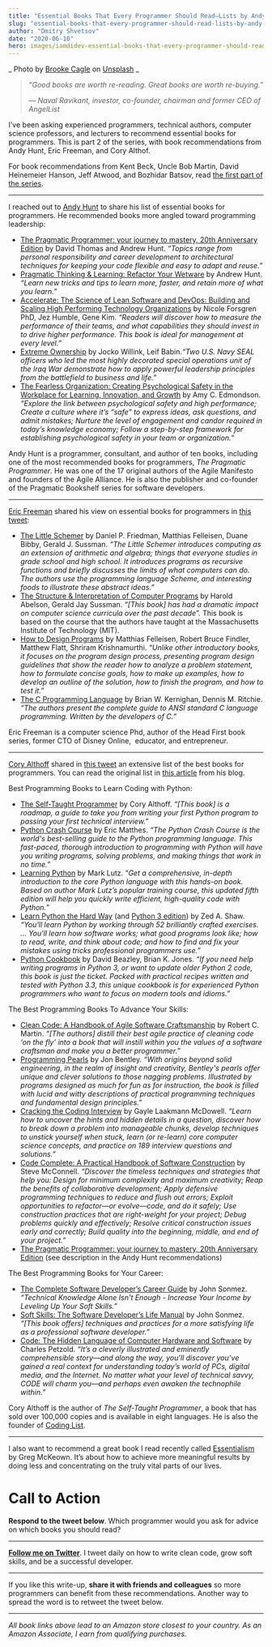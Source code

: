 ```yaml
---
title: "Essential Books That Every Programmer Should Read—Lists by Andy Hunt, Eric Freeman, and Cory Althoff"
slug: "essential-books-that-every-programmer-should-read-lists-by-andy-hunt-eric-freeman-cory-althoff"
author: "Dmitry Shvetsov"
date: "2020-06-10"
hero: images/iamdidev-essential-books-that-every-programmer-should-read-pt2-1024x640.jpg
---
```


_ Photo by [Brooke Cagle](https://unsplash.com/@brookecagle?utm_source=unsplash&utm_medium=referral&utm_content=creditCopyText) on [Unsplash](https://unsplash.com/collections/5045298/everyday-woman?utm_source=unsplash&utm_medium=referral&utm_content=creditCopyText) _

> _“Good books are worth re-reading. Great books are worth re-buying.”_
> 
> _― Naval Ravikant, investor, co-founder, chairman and former CEO of AngelList_

I’ve been asking experienced programmers, technical authors, computer science professors, and lecturers to recommend essential books for programmers. This is part 2 of the series, with book recommendations from Andy Hunt, Eric Freeman, and Cory Althof.

For book recommendations from Kent Beck, Uncle Bob Martin, David Heinemeier Hanson, Jeff Atwood, and Bozhidar Batsov, read [the first part of the series](https://dmitryshvetsov.com/essential-books-that-every-programmer-should-read/).

---

I reached out to [Andy Hunt](https://twitter.com/PragmaticAndy) to share his list of essential books for programmers. He recommended books more angled toward programming leadership:

- [The Pragmatic Programmer: your journey to mastery, 20th Anniversary Edition](https://amzn.to/2MsNF64) by David Thomas and Andrew Hunt. _“Topics range from personal responsibility and career development to architectural techniques for keeping your code flexible and easy to adapt and reuse.”_
- [Pragmatic Thinking & Learning: Refactor Your Wetware](https://amzn.to/2MuaUwJ) by Andrew Hunt. _“Learn new tricks and tips to learn more, faster, and retain more of what you learn.”_
- [Accelerate: The Science of Lean Software and DevOps: Building and Scaling High Performing Technology Organizations](https://amzn.to/3gT5p8z) by Nicole Forsgren PhD, Jez Humble, Gene Kim. _“Readers will discover how to measure the performance of their teams, and what capabilities they should invest in to drive higher performance. This book is ideal for management at every level.”_
- [Extreme Ownership](https://amzn.to/2U7osCx) by Jocko Willink, Leif Babin._“Two U.S. Navy SEAL officers who led the most highly decorated special operations unit of the Iraq War demonstrate how to apply powerful leadership principles from the battlefield to business and life.”_
- [The Fearless Organization: Creating Psychological Safety in the Workplace for Learning, Innovation, and Growth](https://amzn.to/3dyeBxb) by Amy C. Edmondson. _“Explore the link between psychological safety and high performance; Create a culture where it’s “safe” to express ideas, ask questions, and admit mistakes; Nurture the level of engagement and candor required in today’s knowledge economy; Follow a step-by-step framework for establishing psychological safety in your team or organization.”_

Andy Hunt is a programmer, consultant, and author of ten books, including one of the most recommended books for programmers, _The Pragmatic Programmer_. He was one of the 17 original authors of the Agile Manifesto and founders of the Agile Alliance. He is also the publisher and co-founder of the Pragmatic Bookshelf series for software developers.

---

[Eric Freeman](https://twitter.com/erictfree) shared his view on essential books for programmers in [this tweet](https://twitter.com/erictfree/status/1247955761659031556?s=20):

- [The Little Schemer](https://amzn.to/3csjjeJ) by Daniel P. Friedman, Matthias Felleisen, Duane Bibby, Gerald J. Sussman. _“The Little Schemer introduces computing as an extension of arithmetic and algebra; things that everyone studies in grade school and high school. It introduces programs as recursive functions and briefly discusses the limits of what computers can do. The authors use the programming language Scheme, and interesting foods to illustrate these abstract ideas.”_
- [The Structure & Interpretation of Computer Programs](https://amzn.to/3gV8Dsy) by Harold Abelson, Gerald Jay Sussman. _“\[This book\] has had a dramatic impact on computer science curricula over the past decade”._ This book is based on the course that the authors have taught at the Massachusetts Institute of Technology (MIT).
- [How to Design Programs](https://amzn.to/375Caew) by Matthias Felleisen, Robert Bruce Findler, Matthew Flatt, Shriram Krishnamurthi. _“Unlike other introductory books, it focuses on the program design process, presenting program design guidelines that show the reader how to analyze a problem statement, how to formulate concise goals, how to make up examples, how to develop an outline of the solution, how to finish the program, and how to test it.”_
- [The C Programming Language](https://amzn.to/374NffJ) by Brian W. Kernighan, Dennis M. Ritchie. _“The authors present the complete guide to ANSI standard C language programming. Written by the developers of C.”_

Eric Freeman is a computer science Phd, author of the Head First book series, former CTO of Disney Online,  educator, and entrepreneur.

---

[Cory Althoff](https://twitter.com/coryalthoff) shared in [this tweet](https://twitter.com/coryalthoff/status/1240544295473410049?ref_src=twsrc%5Etfw%7Ctwcamp%5Etweetembed&ref_url=notion%3A%2F%2Fwww.notion.so%2Fshvetsovdm%2FKnowledge-Business-19a582a4b87844f6a8a3be29fcd8891f) an extensive list of the best books for programmers. You can read the original list in [this article](https://selftaught.blog/best-programming-books/) from his blog.

Best Programming Books to Learn Coding with Python:

- [The Self-Taught Programmer](https://amzn.to/2XvfwJp) by Cory Althoff. _“\[This book\] is a roadmap, a guide to take you from writing your first Python program to passing your first technical interview.”_
- [Python Crash Course](https://amzn.to/3drwspz) by Eric Matthes. _“The Python Crash Course is the world's best-selling guide to the Python programming language. This fast-paced, thorough introduction to programming with Python will have you writing programs, solving problems, and making things that work in no time.”_
- [Learning Python](https://amzn.to/2XZFUKo) by Mark Lutz. “_Get a comprehensive, in-depth introduction to the core Python language with this hands-on book. Based on author Mark Lutz’s popular training course, this updated fifth edition will help you quickly write efficient, high-quality code with Python._”
- [Learn Python the Hard Way](https://amzn.to/3gQAF8e) (and [Python 3 edition](https://amzn.to/2zPMM55)) by Zed A. Shaw. _“You'll learn Python by working through 52 brilliantly crafted exercises. … You'll learn how software works; what good programs look like; how to read, write, and think about code; and how to find and fix your mistakes using tricks professional programmers use.”_
- [Python Cookbook](https://www.amazon.com/Python-Cookbook-Third-David-Beazley/dp/1449340377/ref=as_li_ss_tl?dchild=1&keywords=Python+Cookbook&qid=1591234815&sr=8-1&linkCode=ll1&tag=iamdidev-20&linkId=7755abe7dda19e635ed16b0305ddcfac&language=en_US) by David Beazley, Brian K. Jones. _“If you need help writing programs in Python 3, or want to update older Python 2 code, this book is just the ticket. Packed with practical recipes written and tested with Python 3.3, this unique cookbook is for experienced Python programmers who want to focus on modern tools and idioms.”_

The Best Programming Books To Advance Your Skills:

- [Clean Code: A Handbook of Agile Software Craftsmanship](https://amzn.to/3gPGH9e) by Robert C. Martin. _“\[The authors\] distill their best agile practice of cleaning code ‘on the fly’ into a book that will instill within you the values of a software craftsman and make you a better programmer.”_
- [Programming Pearls](https://amzn.to/3csnE1v) by Jon Bentley. _“With origins beyond solid engineering, in the realm of insight and creativity, Bentley's pearls offer unique and clever solutions to those nagging problems. Illustrated by programs designed as much for fun as for instruction, the book is filled with lucid and witty descriptions of practical programming techniques and fundamental design principles.”_
- [Cracking the Coding Interview](https://amzn.to/2z0kJiK) by Gayle Laakmann McDowell. _“Learn how to uncover the hints and hidden details in a question, discover how to break down a problem into manageable chunks, develop techniques to unstick yourself when stuck, learn (or re-learn) core computer science concepts, and practice on 189 interview questions and solutions.”_
- [Code Complete: A Practical Handbook of Software Construction](https://amzn.to/2MsyXMp) by Steve McConnell. _“Discover the timeless techniques and strategies that help you: Design for minimum complexity and maximum creativity; Reap the benefits of collaborative development; Apply defensive programming techniques to reduce and flush out errors; Exploit opportunities to refactor—or evolve—code, and do it safely; Use construction practices that are right-weight for your project; Debug problems quickly and effectively; Resolve critical construction issues early and correctly; Build quality into the beginning, middle, and end of your project.”_
- [The Pragmatic Programmer: your journey to mastery, 20th Anniversary Edition](https://amzn.to/2MsNF64) (see description in the Andy Hunt recommendations)

The Best Programming Books for Your Career:

- [The Complete Software Developer’s Career Guide](https://amzn.to/2U9VEt1) by John Sonmez. _“Technical Knowledge Alone Isn't Enough - Increase Your Income by Leveling Up Your Soft Skills.”_
- [Soft Skills: The Software Developer’s Life Manual](https://amzn.to/2Xvscji) by John Sonmez. _“\[This book offers\] techniques and practices for a more satisfying life as a professional software developer.”_
- [Code: The Hidden Language of Computer Hardware and Software](https://amzn.to/2U80hE0) by Charles Petzold. _“It’s a cleverly illustrated and eminently comprehensible story—and along the way, you’ll discover you’ve gained a real context for understanding today’s world of PCs, digital media, and the Internet. No matter what your level of technical savvy, CODE will charm you—and perhaps even awaken the technophile within.”_

Cory Althoff is the author of _The Self-Taught Programmer_, a book that has sold over 100,000 copies and is available in eight languages. He is also the founder of [Coding List](https://codinglist.com/).

---

I also want to recommend a great book I read recently called [Essentialism](https://amzn.to/3gQkTdv) by Greg McKeown. It’s about how to achieve more meaningful results by doing less and concentrating on the truly vital parts of our lives.

# Call to Action

**Respond to the tweet below**. Which programmer would you ask for advice on which books you should read?

<div class="Image__Small">
  <Tweet tweetId="1270676263305465859" />
</div>

---

[**Follow me on Twitter**](https://twitter.com/iamdidev). I tweet daily on how to write clean code, grow soft skills, and be a successful developer.

---

If you like this write-up, **share it with friends and colleagues** so more programmers can benefit from these recommendations. Another way to spread the word is to retweet the tweet below.

<div class="Image__Small">
  <Tweet tweetId="1270680029102563335" />
</div>

---

_All book links above lead to an Amazon store closest to your country. As an Amazon Associate, I earn from qualifying purchases._
